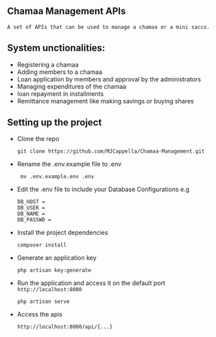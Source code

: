 ## Chamaa Management APIs
    A set of APIs that can be used to manage a chamaa or a mini sacco. 
    
## System unctionalities:
+ Registering a chamaa
+ Adding members to a chamaa
+ Loan application by members and approval by the administrators
+ Managing expenditures of the chamaa
+ loan repayment in installments
+ Remittance management like making savings or buying shares


## Setting up the project
+ Clone the repo
  ~~~
  git clone https://github.com/MJCappella/Chamaa-Management.git
  ~~~
+ Rename the .env.example file to .env
  ~~~
   mv .env.example.env .env
  ~~~
+ Edit the .env file to include your Database Configurations e.g
  ~~~
  DB_HOST =
  DB_USER =
  DB_NAME =
  DB_PASSWD =
  ~~~
+ Install the project dependencies
  ~~~
  composer install
  ~~~
+ Generate an application key
  ~~~
  php artisan key:generate
  ~~~
+ Run the application and access it on the default port ```http://localhost:8000```
  ~~~
  php artisan serve
  ~~~
+ Access the apis
  ~~~
  http://localhost:8000/api/{...}
  ~~~
